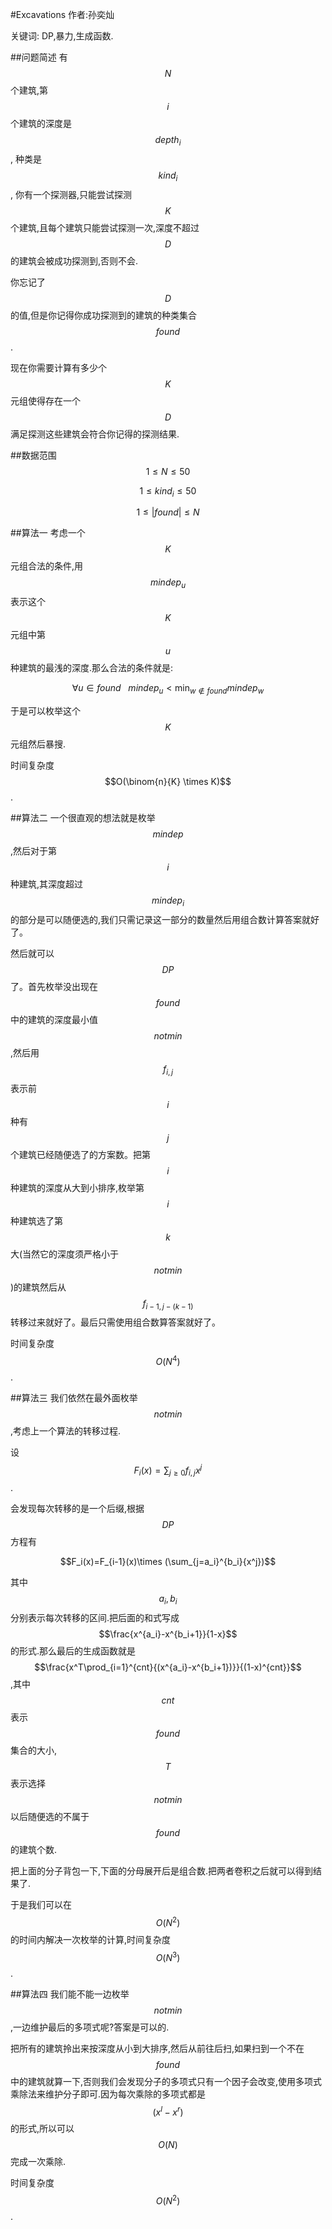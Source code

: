 #Excavations
作者:孙奕灿

关键词: DP,暴力,生成函数.

##问题简述
  有 $$N$$ 个建筑,第 $$i$$ 个建筑的深度是 $$depth_i$$ , 种类是 $$kind_i$$ , 你有一个探测器,只能尝试探测 $$K$$ 个建筑,且每个建筑只能尝试探测一次,深度不超过 $$D$$ 的建筑会被成功探测到,否则不会.

  你忘记了 $$D$$ 的值,但是你记得你成功探测到的建筑的种类集合 $$found$$.
  
  现在你需要计算有多少个 $$K$$ 元组使得存在一个 $$D$$ 满足探测这些建筑会符合你记得的探测结果.
  
##数据范围
 $$1 \leq N \leq 50$$
 
 $$1 \leq kind_i \leq 50$$
 
 $$1\leq |found| \leq N$$
 
##算法一
考虑一个 $$K$$ 元组合法的条件,用 $$mindep_u$$ 表示这个 $$K$$ 元组中第 $$u$$ 种建筑的最浅的深度.那么合法的条件就是:

$$\forall{u\in found}~~~{mindep_u} < \min_{w\notin found}{mindep_w}$$

于是可以枚举这个 $$K$$ 元组然后暴搜.

时间复杂度 $$O(\binom{n}{K} \times K)$$ .

##算法二
一个很直观的想法就是枚举 $$mindep$$ ,然后对于第 $$i$$ 种建筑,其深度超过 $$mindep_i$$ 的部分是可以随便选的,我们只需记录这一部分的数量然后用组合数计算答案就好了。

然后就可以 $$DP$$ 了。首先枚举没出现在 $$found$$ 中的建筑的深度最小值$$notmin$$,然后用 $$f_{i,j}$$ 表示前 $$i$$ 种有 $$j$$ 个建筑已经随便选了的方案数。把第$$i$$种建筑的深度从大到小排序,枚举第 $$i$$ 种建筑选了第 $$k$$ 大(当然它的深度须严格小于$$notmin$$)的建筑然后从 $$f_{i-1,j-(k-1)}$$ 转移过来就好了。最后只需使用组合数算答案就好了。

时间复杂度 $$O(N^4)$$. 

##算法三
我们依然在最外面枚举$$notmin$$,考虑上一个算法的转移过程.

设$$F_i(x) = \sum_{j\ge0}{f_{i,j}x^j}$$.

会发现每次转移的是一个后缀,根据$$DP$$方程有

$$F_i(x)=F_{i-1}(x)\times (\sum_{j=a_i}^{b_i}{x^j})$$

其中$$a_i,b_i$$分别表示每次转移的区间.把后面的和式写成$$\frac{x^{a_i}-x^{b_i+1}}{1-x}$$的形式.那么最后的生成函数就是$$\frac{x^T\prod_{i=1}^{cnt}{(x^{a_i}-x^{b_i+1})}}{(1-x)^{cnt}}$$,其中$$cnt$$表示$$found$$集合的大小,$$T$$表示选择
$$notmin$$以后随便选的不属于$$found$$的建筑个数.

把上面的分子背包一下,下面的分母展开后是组合数.把两者卷积之后就可以得到结果了.

于是我们可以在$$O(N^2)$$的时间内解决一次枚举的计算,时间复杂度$$O(N^3)$$.

##算法四
我们能不能一边枚举$$notmin$$,一边维护最后的多项式呢?答案是可以的.

把所有的建筑拎出来按深度从小到大排序,然后从前往后扫,如果扫到一个不在$$found$$中的建筑就算一下,否则我们会发现分子的多项式只有一个因子会改变,使用多项式乘除法来维护分子即可.因为每次乘除的多项式都是$$(x^l-x^r)$$的形式,所以可以$$O(N)$$完成一次乘除.

时间复杂度$$O(N^2)$$.

